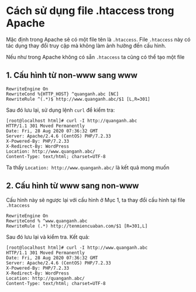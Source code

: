 # Cách sử dụng file .htaccess trong Apache

Mặc định trong Apache sẽ có một file tên là `.htaccess`. File `.htaccess` này có tác dụng thay đổi truy cập mà không làm ảnh hưởng đến cấu hình.

Nếu như trong Apache không có sẵn `.htaccess` ta cũng có thể tạo một file

## 1. Cấu hình từ non-www sang www

```
RewriteEngine On
RewriteCond %{HTTP_HOST} ^quanganh.abc [NC]
RewriteRule ^(.*)$ http://www.quanganh.abc/$1 [L,R=301]
```

Sau đó lưu lại, sử dụng lệnh `curl` để kiểm tra:

```
[root@localhost html]# curl -I http://quanganh.abc
HTTP/1.1 301 Moved Permanently
Date: Fri, 28 Aug 2020 07:36:32 GMT
Server: Apache/2.4.6 (CentOS) PHP/7.2.33
X-Powered-By: PHP/7.2.33
X-Redirect-By: WordPress
Location: http://www.quanganh.abc/
Content-Type: text/html; charset=UTF-8
```

Ta thấy `Location: http://www.quanganh.abc/` là kết quả mong muốn

## 2. Cấu hình từ www sang non-www

Cấu hình này sẽ ngược lại với cấu hình ở Mục 1, ta thay đổi cấu hình tại file `.htaccess`

```
RewriteEngine On
RewriteCond % ^www.quanganh.abc
RewriteRule (.*) http://tenmiencuaban.com/$1 [R=301,L]
```

Sau đó lưu lại và kiểm tra. Kết quả:

```
[root@localhost html]# curl -I http://www.quanganh.abc
HTTP/1.1 301 Moved Permanently
Date: Fri, 28 Aug 2020 07:36:32 GMT
Server: Apache/2.4.6 (CentOS) PHP/7.2.33
X-Powered-By: PHP/7.2.33
X-Redirect-By: WordPress
Location: http://quanganh.abc/
Content-Type: text/html; charset=UTF-8
```